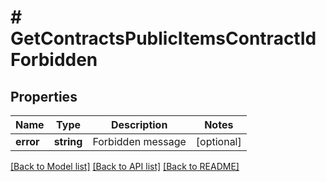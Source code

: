 # # GetContractsPublicItemsContractIdForbidden

## Properties

Name | Type | Description | Notes
------------ | ------------- | ------------- | -------------
**error** | **string** | Forbidden message | [optional]

[[Back to Model list]](../../README.md#models) [[Back to API list]](../../README.md#endpoints) [[Back to README]](../../README.md)
